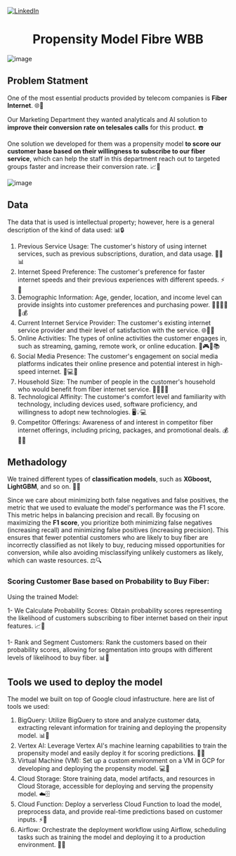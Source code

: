 


[![LinkedIn][linkedin-shield]][linkedin-url]



<h1 align="center">Propensity Model Fibre WBB</h1>

<img align="center">![image](https://github.com/othneildrew/Best-README-Template/assets/46527978/80b3aa56-472a-4c00-b540-a5cedbcb1180)</img>

## Problem Statment

One of the most essential products provided by telecom companies is **Fiber Internet**. 🌐💨

Our Marketing Department they wanted analyticals and AI solution to **improve their conversion rate on telesales calls** for this product. ☎️ 

One solution we developed for them was a propensity model **to score our customer base based on their willingness to subscribe to our fiber service**, which can help the staff in this department reach out to targeted groups faster and increase their conversion rate. 📈🎯

![image](https://github.com/yousif4111/Maxis-project/assets/46527978/69cc5394-05f7-45d8-8462-2d0cff71c841)





## Data 

The data that is used is intellectual property; however, here is a general description of the kind of data used: 📊🔒

1. Previous Service Usage: The customer's history of using internet services, such as previous subscriptions, duration, and data usage. 📶📆📊
2. Internet Speed Preference: The customer's preference for faster internet speeds and their previous experiences with different speeds. ⚡📶
3. Demographic Information: Age, gender, location, and income level can provide insights into customer preferences and purchasing power. 👨‍👩‍👧‍👦📍💰
4. Current Internet Service Provider: The customer's existing internet service provider and their level of satisfaction with the service. 🌐🏢😊
5. Online Activities: The types of online activities the customer engages in, such as streaming, gaming, remote work, or online education. 🎥🎮💼📚
6. Social Media Presence: The customer's engagement on social media platforms indicates their online presence and potential interest in high-speed internet. 📱💻🌐
7. Household Size: The number of people in the customer's household who would benefit from fiber internet service. 👨‍👩‍👧‍👦
8. Technological Affinity: The customer's comfort level and familiarity with technology, including devices used, software proficiency, and willingness to adopt new technologies. 🖥️💡💻
9. Competitor Offerings: Awareness of and interest in competitor fiber internet offerings, including pricing, packages, and promotional deals. 💰💼👀

## Methadology

We trained different types of **classification models**, such as **XGboost, LightGBM**, and so on. 🌟🧪

Since we care about minimizing both false negatives and false positives, the metric that we used to evaluate the model's performance was the F1 score. This metric helps in balancing precision and recall. By focusing on maximizing the **F1 score**, you prioritize both minimizing false negatives (increasing recall) and minimizing false positives (increasing precision). This ensures that fewer potential customers who are likely to buy fiber are incorrectly classified as not likely to buy, reducing missed opportunities for conversion, while also avoiding misclassifying unlikely customers as likely, which can waste resources. ⚖️🔍

### Scoring Customer Base based on Probability to Buy Fiber:

Using the trained Model:

1- We Calculate Probability Scores: Obtain probability scores representing the likelihood of customers subscribing to fiber internet based on their input features. 📈💯

1- Rank and Segment Customers: Rank the customers based on their probability scores, allowing for segmentation into groups with different levels of likelihood to buy fiber. 📊👥

## Tools we used to deploy the model
The model we built on top of Google cloud infastructure.
here are list of tools we used:
1. BigQuery: Utilize BigQuery to store and analyze customer data, extracting relevant information for training and deploying the propensity model. 📊💾
2. Vertex AI: Leverage Vertex AI's machine learning capabilities to train the propensity model and easily deploy it for scoring predictions. 🧠🚀
3. Virtual Machine (VM): Set up a custom environment on a VM in GCP for developing and deploying the propensity model. 💻🔧
4. Cloud Storage: Store training data, model artifacts, and resources in Cloud Storage, accessible for deploying and serving the propensity model. ☁️🗄️
5. Cloud Function: Deploy a serverless Cloud Function to load the model, preprocess data, and provide real-time predictions based on customer inputs. ⚡️🔮
6. Airflow: Orchestrate the deployment workflow using Airflow, scheduling tasks such as training the model and deploying it to a production environment. 🔄📅



<!-- MARKDOWN LINKS & IMAGES -->
<!-- https://www.markdownguide.org/basic-syntax/#reference-style-links -->
[contributors-shield]: https://img.shields.io/github/contributors/othneildrew/Best-README-Template.svg?style=for-the-badge
[contributors-url]: https://github.com/othneildrew/Best-README-Template/graphs/contributors
[forks-shield]: https://img.shields.io/github/forks/othneildrew/Best-README-Template.svg?style=for-the-badge
[forks-url]: https://github.com/othneildrew/Best-README-Template/network/members
[stars-shield]: https://img.shields.io/github/stars/othneildrew/Best-README-Template.svg?style=for-the-badge
[stars-url]: https://github.com/othneildrew/Best-README-Template/stargazers
[issues-shield]: https://img.shields.io/github/issues/othneildrew/Best-README-Template.svg?style=for-the-badge
[issues-url]: https://github.com/othneildrew/Best-README-Template/issues
[license-shield]: https://img.shields.io/github/license/othneildrew/Best-README-Template.svg?style=for-the-badge
[license-url]: https://github.com/othneildrew/Best-README-Template/blob/master/LICENSE.txt
[linkedin-shield]: https://img.shields.io/badge/-LinkedIn-black.svg?style=for-the-badge&logo=linkedin&colorB=555
[linkedin-url]: https://www.linkedin.com/in/yousif-abdalla/
[product-screenshot]: images/screenshot.png
[Next.js]: https://img.shields.io/badge/next.js-000000?style=for-the-badge&logo=nextdotjs&logoColor=white
[Next-url]: https://nextjs.org/
[React.js]: https://img.shields.io/badge/React-20232A?style=for-the-badge&logo=react&logoColor=61DAFB
[React-url]: https://reactjs.org/
[Vue.js]: https://img.shields.io/badge/Vue.js-35495E?style=for-the-badge&logo=vuedotjs&logoColor=4FC08D
[Vue-url]: https://vuejs.org/
[Angular.io]: https://img.shields.io/badge/Angular-DD0031?style=for-the-badge&logo=angular&logoColor=white
[Angular-url]: https://angular.io/
[Svelte.dev]: https://img.shields.io/badge/Svelte-4A4A55?style=for-the-badge&logo=svelte&logoColor=FF3E00
[Svelte-url]: https://svelte.dev/
[Laravel.com]: https://img.shields.io/badge/Laravel-FF2D20?style=for-the-badge&logo=laravel&logoColor=white
[Laravel-url]: https://laravel.com
[Bootstrap.com]: https://img.shields.io/badge/Bootstrap-563D7C?style=for-the-badge&logo=bootstrap&logoColor=white
[Bootstrap-url]: https://getbootstrap.com
[JQuery.com]: https://img.shields.io/badge/jQuery-0769AD?style=for-the-badge&logo=jquery&logoColor=white
[JQuery-url]: https://jquery.com 

